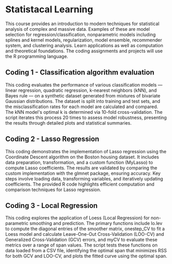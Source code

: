 # Statistacal Learning
This course provides an introduction to modern techniques for statistical analysis of complex and massive data. Examples of these are model selection for regression/classification, nonparametric models including splines and kernel models, regularization, model ensemble, recommender system, and clustering analysis. Learn applications as well as computation and theoretical foundations. The coding assignments and projects will use the R programming language.

## Coding 1 - Classification algorithm evaluation
This coding evaluates the performance of various classification models — linear regression, quadratic regression, k-nearest neighbors (kNN), and Bayes rule — on a synthetic dataset generated from mixtures of bivariate Gaussian distributions. The dataset is split into training and test sets, and the misclassification rates for each model are calculated and compared. The kNN model's optimal k is determined via 10-fold cross-validation. The script iterates this process 20 times to assess model robustness, presenting the results through detailed plots and statistical summaries.

## Coding 2 - Lasso Regression
This coding demonstrates the implementation of Lasso regression using the Coordinate Descent algorithm on the Boston housing dataset. It includes data preparation, transformation, and a custom function (MyLasso) to compute Lasso coefficients. The results are validated by comparing the custom implementation with the glmnet package, ensuring accuracy. Key steps involve loading data, transforming variables, and iteratively updating coefficients. The provided R code highlights efficient computation and comparison techniques for Lasso regression.

## Coding 3 - Local Regression 
This coding explores the application of Loess (Local Regression) for non-parametric smoothing and prediction. The primary functions include lo.lev to compute the diagonal entries of the smoother matrix, onestep_CV to fit a Loess model and calculate Leave-One-Out Cross-Validation (LOO-CV) and Generalized Cross-Validation (GCV) errors, and myCV to evaluate these metrics over a range of span values. The script tests these functions on data loaded from a CSV file, identifying the optimal span that minimizes RSS for both GCV and LOO-CV, and plots the fitted curve using the optimal span.
